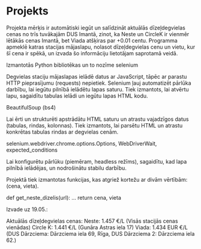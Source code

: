 # Projekts
Projekta mērķis ir automātiski iegūt un salīdzināt aktuālās dīzeļdegvielas cenas no trīs tuvākajām DUS Imantā, zinot, ka Neste un CircleK ir vienmēr lētākās cenas Imantā, bet Viada atšķiras par +0.01 centu. Programma apmeklē katras stacijas mājaslapu, nolasot dīzeļdegvielas cenu un vietu, kur šī cena ir spēkā, un izvada šo informāciju lietotājam saprotamā veidā.

Izmantotās Python bibliotēkas un to nozīme
selenium

Degvielas staciju mājaslapas ielādē datus ar JavaScript, tāpēc ar parastu HTTP pieprasījumu (requests) nepietiek. Selenium ļauj automatizēt pārlūka darbību, lai iegūtu pilnībā ielādētu lapas saturu.
Tiek izmantots, lai atvērtu lapu, sagaidītu tabulas ielādi un iegūtu lapas HTML kodu.

BeautifulSoup (bs4)

Lai ērti un strukturēti apstrādātu HTML saturu un atrastu vajadzīgos datus (tabulas, rindas, kolonnas).
Tiek izmantots, lai parsētu HTML un atrastu konkrētas tabulas rindas ar degvielas cenām.

selenium.webdriver.chrome.options.Options, WebDriverWait, expected_conditions

Lai konfigurētu pārlūku (piemēram, headless režīms), sagaidītu, kad lapa pilnībā ielādējas, un nodrošinātu stabilu darbību.

Projektā tiek izmantotas funkcijas, kas atgriež kortežu ar divām vērtībām: (cena, vieta).

def get_neste_dizelis(url):
    ...
    return cena, vieta
    
Izvade uz 19.05.:

Aktuālās dīzeļdegvielas cenas:
Neste: 1.457 €/L (Visās stacijās cenas vienādas)
Circle K: 1.441 €/L (Gunāra Astras iela 17)
Viada: 1.434 EUR €/L (DUS Dārzciema: Dārzciema iela 69, Rīga, DUS Dārzciema 2: Dārzciema iela 62.)
    
